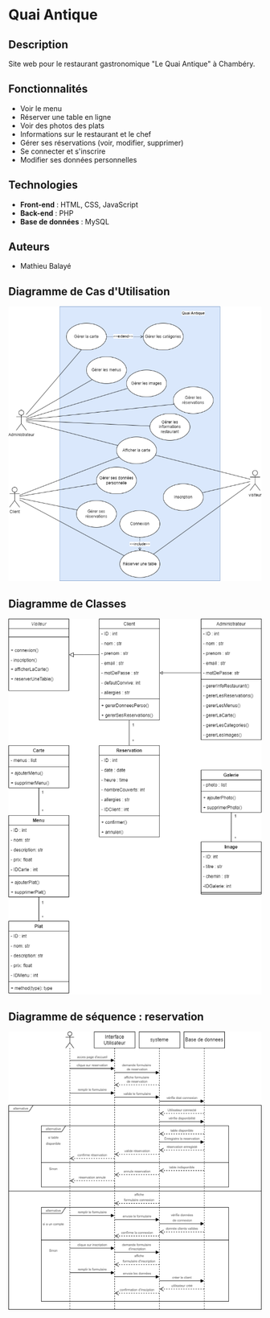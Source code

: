 # Quai Antique

## Description

Site web pour le restaurant gastronomique "Le Quai Antique" à Chambéry.

## Fonctionnalités

- Voir le menu
- Réserver une table en ligne
- Voir des photos des plats
- Informations sur le restaurant et le chef
- Gérer ses réservations (voir, modifier, supprimer)
- Se connecter et s'inscrire
- Modifier ses données personnelles

## Technologies

- **Front-end** : HTML, CSS, JavaScript
- **Back-end** : PHP
- **Base de données** : MySQL

## Auteurs

- Mathieu Balayé

## Diagramme de Cas d'Utilisation

![Diagramme de Use Case](assets/Diagrammes/Use_Case/Quai_Antique_UseCase.drawio.png)

## Diagramme de Classes

![Diagramme de Classe](assets/Diagrammes/Classes/Quai_Antique_Classes.drawio.png)

## Diagramme de séquence : reservation

![Diagramme de sequence](assets/Diagrammes/Sequences/quai_antique_sequence_reservation.drawio.png)
